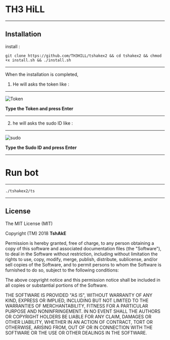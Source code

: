 TH3 HiLL
==============

______________________________________________________________________________________________________________________

Installation
------------

install :

```git clone https://github.com/TH3HILL/tshakex2 && cd tshakex2 && chmod +x install.sh && ./install.sh```

______________________________________________________________________________________________________________________

When the installation is completed,

1. He will asks the token
like :
------

![Token](https://e.top4top.net/p_84060nx91.jpg)

**Type the Token and press Enter**

______________________________________________________________________________________________________________________

2. he will asks the sudo ID
like :
------

![sudo](https://d.top4top.net/p_8405q10k1.jpg)

**Type the Sudo ID and press Enter**

______________________________________________________________________________________________________________________


Run bot
========

______________________________________________________________________________________________________________________


```./tshakex2/ts```

______________________________________________________________________________________________________________________

License
-------

The MIT License (MIT)

Copyright (TM) 2018 **TshAkE**

Permission is hereby granted, free of charge, to any person obtaining a copy
of this software and associated documentation files (the "Software"), to deal
in the Software without restriction, including without limitation the rights
to use, copy, modify, merge, publish, distribute, sublicense, and/or sell
copies of the Software, and to permit persons to whom the Software is
furnished to do so, subject to the following conditions:

The above copyright notice and this permission notice shall be included in all
copies or substantial portions of the Software.

THE SOFTWARE IS PROVIDED "AS IS", WITHOUT WARRANTY OF ANY KIND, EXPRESS OR
IMPLIED, INCLUDING BUT NOT LIMITED TO THE WARRANTIES OF MERCHANTABILITY,
FITNESS FOR A PARTICULAR PURPOSE AND NONINFRINGEMENT. IN NO EVENT SHALL THE
AUTHORS OR COPYRIGHT HOLDERS BE LIABLE FOR ANY CLAIM, DAMAGES OR OTHER
LIABILITY, WHETHER IN AN ACTION OF CONTRACT, TORT OR OTHERWISE, ARISING FROM,
OUT OF OR IN CONNECTION WITH THE SOFTWARE OR THE USE OR OTHER DEALINGS IN THE
SOFTWARE.

